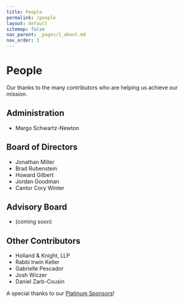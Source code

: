 ```yaml
---
title: People
permalink: /people
layout: default
sitemap: false
nav_parent: _pages/1_about.md
nav_order: 1
---
```


# People

Our thanks to the many contributors who are helping us achieve our mission.

## Administration

-   Margo Schwartz-Newton

## Board of Directors

-   Jonathan Miller
-   Brad Rubenstein
-   Howard Gilbert
-   Jordan Goodman
-   Cantor Cory Winter

## Advisory Board

-   (coming soon)

## Other Contributors

-   Holland & Knight, LLP
-   Rabbi Irwin Keller
-   Gabrielle Pescador
-   Josh Wiczer
-   Daniel Zarb-Cousin

A special thanks to our [Platinum Sponsors](<{% link _pages/thanks.md%}>)!

